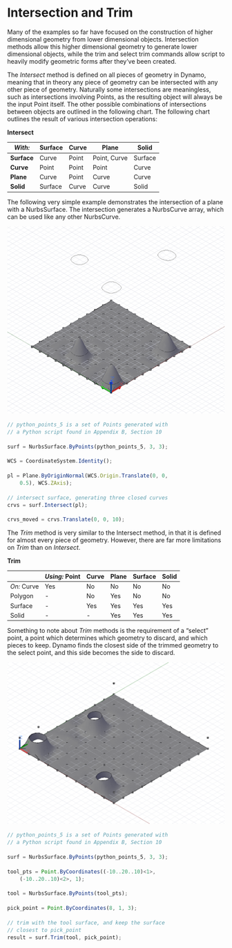 # Intersection and Trim

Many of the examples so far have focused on the construction of higher dimensional geometry from lower dimensional objects. Intersection methods allow this higher dimensional geometry to generate lower dimensional objects, while the trim and select trim commands allow script to heavily modify geometric forms after they’ve been created.

The *Intersect* method is defined on all pieces of geometry in Dynamo, meaning that in theory any piece of geometry can be intersected with any other piece of geometry. Naturally some intersections are meaningless, such as intersections involving Points, as the resulting object will always be the input Point itself. The other possible combinations of intersections between objects are outlined in the following chart. The following chart outlines the result of various intersection operations:

**Intersect**

| *With:*   | Surface | Curve | Plane        | Solid   |
|---------|---------|-------|--------------|---------|
| **Surface** | Curve   | Point | Point, Curve | Surface |
| **Curve**   | Point   | Point | Point        | Curve   |
| **Plane**   | Curve   | Point | Curve        | Curve   |
| **Solid**   | Surface | Curve | Curve        | Solid   |

The following very simple example demonstrates the intersection of a plane with a NurbsSurface. The intersection generates a NurbsCurve array, which can be used like any other NurbsCurve.

![](images/B-8/IntersectionAndTrim_01.png)

```js
// python_points_5 is a set of Points generated with
// a Python script found in Appendix B, Section 10

surf = NurbsSurface.ByPoints(python_points_5, 3, 3);

WCS = CoordinateSystem.Identity();

pl = Plane.ByOriginNormal(WCS.Origin.Translate(0, 0,
    0.5), WCS.ZAxis);

// intersect surface, generating three closed curves
crvs = surf.Intersect(pl);

crvs_moved = crvs.Translate(0, 0, 10);
```

The *Trim* method is very similar to the Intersect method, in that it is defined for almost every piece of geometry. However, there are far more limitations on *Trim* than on *Intersect*.

**Trim**

|           | *Using:* Point | Curve | Plane | Surface | Solid |
|-----------|--------------|-------|-------|---------|-------|
| *On:* Curve | Yes          | No    | No    | No      | No    |
| Polygon   | -            | No    | Yes   | No      | No    |
| Surface   | -            | Yes   | Yes   | Yes     | Yes   |
| Solid     | -            | -     | Yes   | Yes     | Yes   |

Something to note about *Trim* methods is the requirement of a “select” point, a point which determines which geometry to discard, and which pieces to keep. Dynamo finds the closest side of the trimmed geometry to the select point, and this side becomes the side to discard.

![](images/B-8/IntersectionAndTrim_02.png)

```js
// python_points_5 is a set of Points generated with
// a Python script found in Appendix B, Section 10

surf = NurbsSurface.ByPoints(python_points_5, 3, 3);

tool_pts = Point.ByCoordinates((-10..20..10)<1>,
    (-10..20..10)<2>, 1);

tool = NurbsSurface.ByPoints(tool_pts);

pick_point = Point.ByCoordinates(8, 1, 3);

// trim with the tool surface, and keep the surface
// closest to pick_point
result = surf.Trim(tool, pick_point);
```
